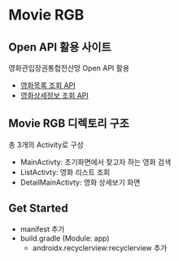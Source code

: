 # Movie RGB

## Open API 활용 사이트
영화관입장권통합전산망 Open API 활용
- [영화목록 조회 API](http://www.kobis.or.kr/kobisopenapi/homepg/apiservice/searchServiceInfo.do)
- [영화상세정보 조회 API](http://www.kobis.or.kr/kobisopenapi/homepg/apiservice/searchServiceInfo.do)

## Movie RGB 디렉토리 구조
총 3개의 Activity로 구성
- MainActivty: 초기화면에서 찾고자 하는 영화 검색
- ListActivty: 영화 리스트 조회
- DetailMainActivty: 영화 상세보기 화면

## Get Started 
- manifest 추가
- build.gradle (Module: app)
  - androidx.recyclerview:recyclerview 추가

